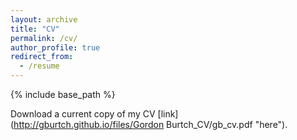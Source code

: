 ```yaml
---
layout: archive
title: "CV"
permalink: /cv/
author_profile: true
redirect_from:
  - /resume
---
```


{% include base_path %}

Download a current copy of my CV [link](http://gburtch.github.io/files/Gordon Burtch_CV/gb_cv.pdf "here").
